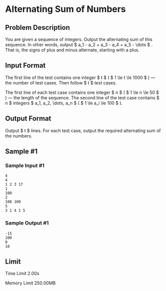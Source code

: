 # Alternating Sum of Numbers

## Problem Description

You are given a sequence of integers. Output the alternating sum of this sequence. In other words, output $ a_1 - a_2 + a_3 - a_4 + a_5 - \dots $ . That is, the signs of plus and minus alternate, starting with a plus.

## Input Format

The first line of the test contains one integer $ t $ ( $ 1 \le t \le 1000 $ ) — the number of test cases. Then follow $ t $ test cases.

The first line of each test case contains one integer $ n $ ( $ 1 \le n \le 50 $ ) — the length of the sequence. The second line of the test case contains $ n $ integers $ a_1, a_2, \dots, a_n $ ( $ 1 \le a_i \le 100 $ ).

## Output Format

Output $ t $ lines. For each test case, output the required alternating sum of the numbers.

## Sample #1

### Sample Input #1

```
4
4
1 2 3 17
1
100
2
100 100
5
3 1 4 1 5
```

### Sample Output #1

```
-15
100
0
10
```

## Limit



Time Limit
2.00s

Memory Limit
250.00MB